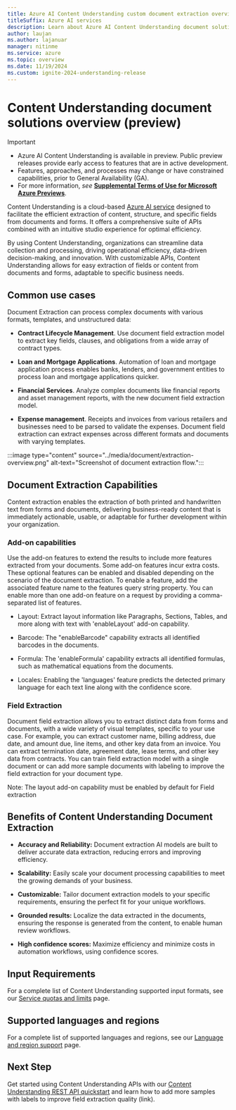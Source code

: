 ```yaml
---
title: Azure AI Content Understanding custom document extraction overview
titleSuffix: Azure AI services
description: Learn about Azure AI Content Understanding document solutions
author: laujan
ms.author: lajanuar
manager: nitinme
ms.service: azure
ms.topic: overview
ms.date: 11/19/2024
ms.custom: ignite-2024-understanding-release
---
```


# Content Understanding document solutions overview (preview)

> [!IMPORTANT]
>
> * Azure AI Content Understanding is available in preview. Public preview releases provide early access to features that are in active development.
> * Features, approaches, and processes may change or have constrained capabilities, prior to General Availability (GA).
> * For more information, *see* [**Supplemental Terms of Use for Microsoft Azure Previews**](https://azure.microsoft.com/support/legal/preview-supplemental-terms).


Content Understanding is a cloud-based [Azure AI service](../../what-are-ai-services.md) designed to facilitate the efficient extraction of content, structure, and specific fields from documents and forms. It offers a comprehensive suite of APIs combined with an intuitive studio experience for optimal efficiency.

By using Content Understanding, organizations can streamline data collection and processing, driving operational efficiency, data-driven decision-making, and innovation. With customizable APIs, Content Understanding allows for easy extraction of fields or content from documents and forms, adaptable to specific business needs.


## Common use cases

Document Extraction can process complex documents with various formats, templates, and unstructured data:

* **Contract Lifecycle Management**. Use document field extraction model to extract key fields, clauses, and obligations from a wide array of contract types.

* **Loan and Mortgage Applications**. Automation of loan and mortgage application process enables banks, lenders, and government entities to process loan and mortgage applications quicker.

* **Financial Services**. Analyze complex documents like financial reports and asset management reports, with the new document field extraction model.

* **Expense management**. Receipts and invoices from various retailers and businesses need to be parsed to validate the expenses. Document field extraction can extract expenses across different formats and documents with varying templates.


:::image type="content" source="../media/document/extraction-overview.png" alt-text="Screenshot of document extraction flow.":::


## Document Extraction Capabilities

Content extraction enables the extraction of both printed and handwritten text from forms and documents, delivering business-ready content that is immediately actionable, usable, or adaptable for further development within your organization.

### Add-on capabilities

Use the add-on features to extend the results to include more features extracted from your documents. Some add-on features incur extra costs. These optional features can be enabled and disabled depending on the scenario of the document extraction. To enable a feature, add the associated feature name to the features query string property. You can enable more than one add-on feature on a request by providing a comma-separated list of features.

* Layout: Extract layout information like Paragraphs, Sections, Tables, and more along with text with 'enableLayout' add-on capability.

* Barcode: The "enableBarcode" capability extracts all identified barcodes in the documents.

* Formula: The 'enableFormula' capability extracts all identified formulas, such as mathematical equations from the documents.

* Locales: Enabling the 'languages' feature predicts the detected primary language for each text line along with the confidence score.

### Field Extraction

Document field extraction allows you to extract distinct data from forms and documents, with a wide variety of visual templates, specific to your use case. For example, you can extract customer name, billing address, due date, and amount due, line items, and other key data from an invoice. You can extract termination date, agreement date, lease terms, and other key data from contracts.
You can train field extraction model with a single document or can add more sample documents with labeling to improve the field extraction for your document type.

Note: The layout add-on capability must be enabled by default for Field extraction


## Benefits of Content Understanding Document Extraction

* **Accuracy and Reliability:** Document extraction AI models are built to deliver accurate data extraction, reducing errors and improving efficiency.

* **Scalability:** Easily scale your document processing capabilities to meet the growing demands of your business.

* **Customizable:** Tailor document extraction models to your specific requirements, ensuring the perfect fit for your unique workflows.

* **Grounded results:** Localize the data extracted in the documents, ensuring the response is generated from the content, to enable human review workflows.

* **High confidence scores:** Maximize efficiency and minimize costs in automation workflows, using confidence scores.

## Input Requirements

For a complete list of Content Understanding supported input formats, see our [Service quotas and limits](../service-limits.md) page.

## Supported languages and regions

For a complete list of supported languages and regions, see our [Language and region support](../language-region-support.md) page.

## Next Step

Get started using Content Understanding APIs with our [Content Understanding REST API quickstart](../quickstart/use-rest-api.md) and learn how to add more samples with labels to improve field extraction quality (link).





